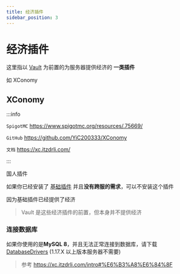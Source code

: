 ```yaml
---
title: 经济插件
sidebar_position: 3
---
```


# 经济插件

这里指以 [Vault](vault.md) 为前置的为服务器提供经济的 **一类插件**

如 XConomy

## XConomy

:::info

`SpigotMC` https://www.spigotmc.org/resources/.75669/

`GitHub` https://github.com/YiC200333/XConomy

`文档` https://xc.itzdrli.com/

:::

国人插件

如果你已经安装了 [基础插件](/Java/Essentials) 并且**没有跨服的需求**，可以不安装这个插件

因为基础插件已经提供了经济

> Vault 是这些经济插件的前置，但本身并不提供经济

### 连接数据库

如果你使用的是**MySQL 8**，并且无法正常连接到数据库，请下载 [DatabaseDrivers](https://github.com/YiC200333/DatabaseDrivers/releases) (1.17.X 以上版本服务器不需要)

> 参考 https://xc.itzdrli.com/intro#%E6%B3%A8%E6%84%8F
